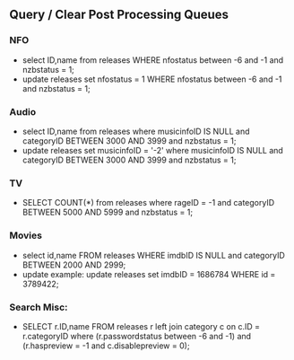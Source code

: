 ## Query / Clear Post Processing Queues

### NFO
* select ID,name from releases WHERE nfostatus between -6 and -1 and nzbstatus = 1;   
* update releases set nfostatus = 1 WHERE nfostatus between -6 and -1 and nzbstatus = 1;

### Audio
* select ID,name from releases where musicinfoID IS NULL and categoryID BETWEEN 3000 AND 3999 and nzbstatus = 1;
* update releases set musicinfoID = '-2' where musicinfoID IS NULL and categoryID BETWEEN 3000 AND 3999 and nzbstatus = 1;

### TV
* SELECT COUNT(*) from releases where rageID = -1 and categoryID BETWEEN 5000 AND 5999 and nzbstatus = 1;

### Movies
* select id,name FROM releases WHERE imdbID IS NULL and categoryID BETWEEN 2000 AND 2999;
* update example: update releases set imdbID = 1686784 WHERE id = 3789422; 

### Search Misc:  
* SELECT r.ID,name FROM releases r left join category c on c.ID = r.categoryID where (r.passwordstatus between -6 and -1) and (r.haspreview = -1 and c.disablepreview = 0);
